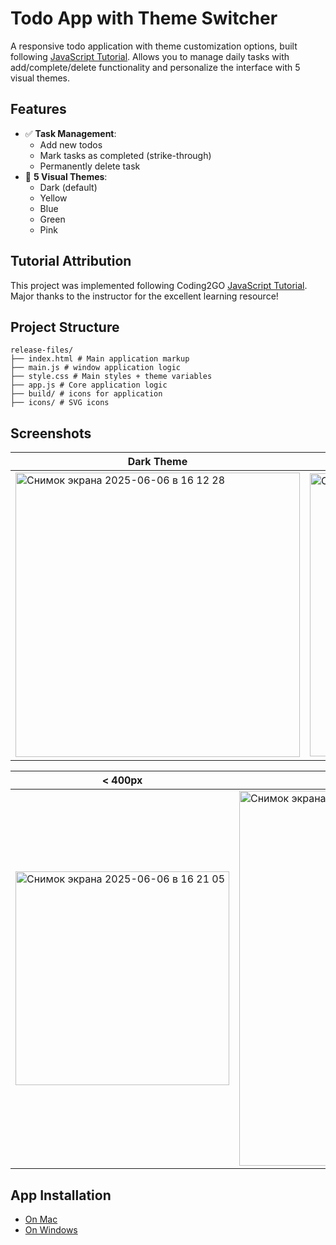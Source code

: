 # Todo App with Theme Switcher
A responsive todo application with theme customization options, built following [JavaScript Tutorial](https://www.youtube.com/watch?v=THEKW1gITJI). Allows you to manage daily tasks with add/complete/delete functionality and personalize the interface with 5 visual themes.

## Features
- ✅ **Task Management**:
  - Add new todos
  - Mark tasks as completed (strike-through)
  - Permanently delete task
- 🎨 **5 Visual Themes**:
  - Dark (default)
  - Yellow 
  - Blue
  - Green
  - Pink
 
 ## Tutorial Attribution
This project was implemented following Coding2GO [JavaScript Tutorial](https://www.youtube.com/watch?v=THEKW1gITJI). Major thanks to the instructor for the excellent learning resource!

## Project Structure
```
release-files/  
├── index.html # Main application markup    
├── main.js # window application logic    
├── style.css # Main styles + theme variables    
├── app.js # Core application logic    
├── build/ # icons for application    
├── icons/ # SVG icons    
```

## Screenshots

| Dark Theme | Yellow Theme | Green Theme | Blue Theme | Pink Theme |
|-------------|------------|------------|-------------|-------------|
|<img width="455" alt="Снимок экрана 2025-06-06 в 16 12 28" src="https://github.com/user-attachments/assets/eeebb1c6-980f-4bbd-94ce-524a3b3cb844" />|<img width="453" alt="Снимок экрана 2025-06-06 в 16 11 48" src="https://github.com/user-attachments/assets/8a60431f-11b6-4211-9d06-00f63810313f" />|<img width="457" alt="Снимок экрана 2025-06-06 в 16 11 59" src="https://github.com/user-attachments/assets/ab49f142-983e-4d88-a1ce-f63b43dcb795" />|<img width="453" alt="Снимок экрана 2025-06-06 в 16 12 10" src="https://github.com/user-attachments/assets/bf1096aa-d745-4da4-a78b-fb5bf8473cef" />|<img width="455" alt="Снимок экрана 2025-06-06 в 16 12 19" src="https://github.com/user-attachments/assets/2618bd8b-5825-4223-8df5-aaae874a6004" />|

|   < 400px   |  <= 400px  |
|-------------|------------|
|<img width="342" alt="Снимок экрана 2025-06-06 в 16 21 05" src="https://github.com/user-attachments/assets/4ab5eaad-8894-4ced-8bac-a4098bc85a12" />|<img width="600" alt="Снимок экрана 2025-06-06 в 16 21 40" src="https://github.com/user-attachments/assets/3c14c163-42d5-4555-9920-e3acb88445b1" />|

## App Installation 
- [On Mac](https://github.com/Lubimyjovos13/todo-electron-app/releases/tag/mac)
- [On Windows](https://github.com/Lubimyjovos13/todo-electron-app/releases/tag/win)
